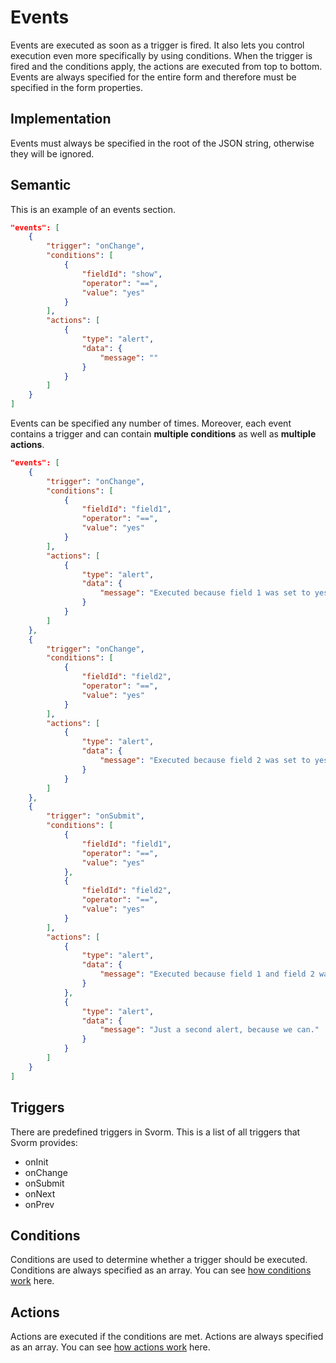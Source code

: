 # Events

Events are executed as soon as a trigger is fired. It also lets you control execution even more specifically by using conditions. When the trigger is fired and the conditions apply, the actions are executed from top to bottom. Events are always specified for the entire form and therefore must be specified in the form properties.

## Implementation

Events must always be specified in the root of the JSON string, otherwise they will be ignored.

## Semantic

This is an example of an events section.

```json
"events": [
    {
        "trigger": "onChange",
        "conditions": [
            {
                "fieldId": "show",
                "operator": "==",
                "value": "yes"        
            }
        ],
        "actions": [
            {
                "type": "alert",
                "data": {
                    "message": ""
                }
            }
        ]            
    }
]
```

Events can be specified any number of times. Moreover, each event contains a trigger and  can contain **multiple conditions** as well as **multiple actions**.

```json
"events": [
    {
        "trigger": "onChange",
        "conditions": [
            {
                "fieldId": "field1",
                "operator": "==",
                "value": "yes"        
            }
        ],
        "actions": [
            {
                "type": "alert",
                "data": {
                    "message": "Executed because field 1 was set to yes."
                }
            }
        ]            
    },
    {
        "trigger": "onChange",
        "conditions": [
            {
                "fieldId": "field2",
                "operator": "==",
                "value": "yes"        
            }
        ],
        "actions": [
            {
                "type": "alert",
                "data": {
                    "message": "Executed because field 2 was set to yes."
                }
            }
        ]            
    },
    {
        "trigger": "onSubmit",
        "conditions": [
            {
                "fieldId": "field1",
                "operator": "==",
                "value": "yes"        
            },
            {
                "fieldId": "field2",
                "operator": "==",
                "value": "yes"        
            }
        ],
        "actions": [
            {
                "type": "alert",
                "data": {
                    "message": "Executed because field 1 and field 2 was set to yes."
                }
            },
            {
                "type": "alert",
                "data": {
                    "message": "Just a second alert, because we can."
                }
            }
        ]            
    }
]
```

## Triggers

There are predefined triggers in Svorm. This is a list of all triggers that Svorm provides:

- onInit
- onChange
- onSubmit
- onNext
- onPrev

## Conditions

Conditions are used to determine whether a trigger should be executed. Conditions are always specified as an array. You can see [how conditions work](/conditions/) here.

## Actions
Actions are executed if the conditions are met. Actions are always specified as an array. You can see [how actions work](/actions/) here.

